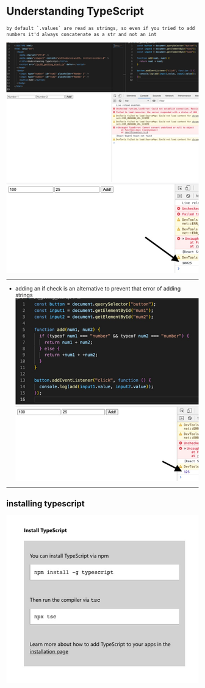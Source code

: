 # Understanding TypeScript

    by default `.values` are read as strings, so even if you tried to add numbers it'd always concatenate as a str and not an int

![](/img/example1.jpg)
![](/img/example2.jpg)
![](/img/example3.jpg)

---

- adding an if check is an alternative to prevent that error of adding strings 
  ![](/img/example4.jpg)
  ![](/img/example5.jpg)

---

## installing typescript
![](/img/example6.jpg)